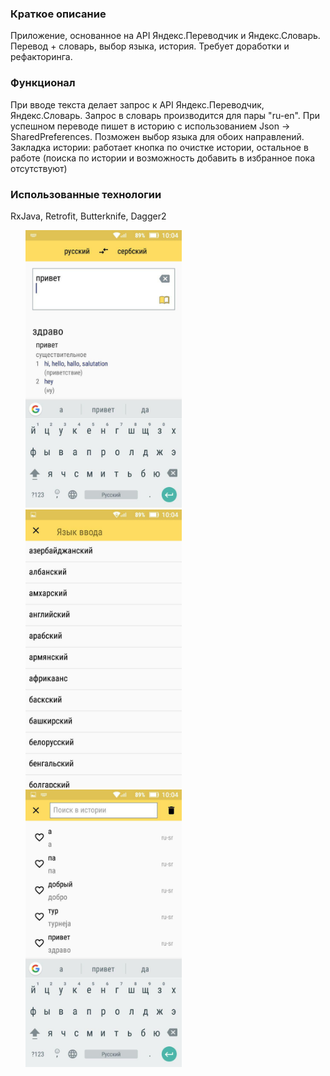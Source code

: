 ### Краткое описание
Приложение, основанное на API Яндекс.Переводчик и Яндекс.Словарь. Перевод + словарь, выбор языка, история.
Требует доработки и рефакторинга.

### Функционал
При вводе текста делает запрос к API Яндекс.Переводчик, Яндекс.Словарь. Запрос в словарь производится для пары "ru-en".
При успешном переводе пишет в историю с использованием Json → SharedPreferences. Позможен выбор языка для обоих направлений.
Закладка истории: работает кнопка по очистке истории, остальное в работе (поиска по истории и возможность добавить в избранное пока отсутствуют)

### Использованные технологии
RxJava, Retrofit, Butterknife, Dagger2

<ul>
<img src="https://github.com/rcd27/stasyandex/blob/master/photo_2017-05-12_10-06-20.jpg" width="250">
<img src="https://github.com/rcd27/stasyandex/blob/master/photo_2017-05-12_10-06-11.jpg" width="250">
<img src="https://github.com/rcd27/stasyandex/blob/master/photo_2017-05-12_10-06-24.jpg" width="250">
</ul>
